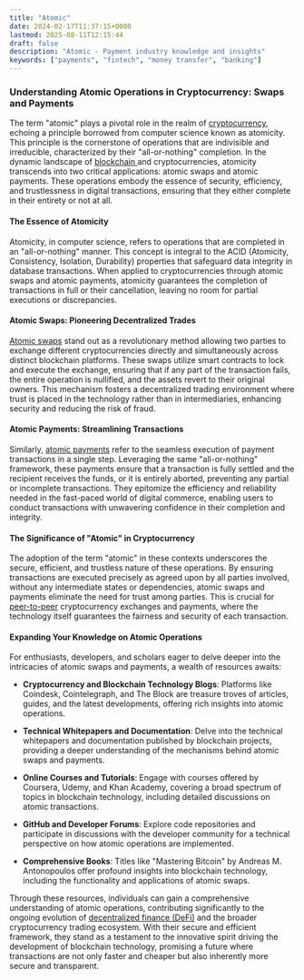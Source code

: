 ```yaml
---
title: "Atomic"
date: 2024-02-17T11:37:15+0000
lastmod: 2025-08-11T12:15:44
draft: false
description: "Atomic - Payment industry knowledge and insights"
keywords: ["payments", "fintech", "money transfer", "banking"]
---
```


### Understanding Atomic Operations in Cryptocurrency: Swaps and Payments

The term "atomic" plays a pivotal role in the realm of [cryptocurrency](https://faisalkhanllc.xyz/resources/payments-wiki/c/cryptocurrency/), echoing a principle borrowed from computer science known as atomicity. This principle is the cornerstone of operations that are indivisible and irreducible, characterized by their "all-or-nothing" completion. In the dynamic landscape of [blockchain ](https://faisalkhanllc.xyz/resources/payments-wiki/b/blockchain/)and cryptocurrencies, atomicity transcends into two critical applications: atomic swaps and atomic payments. These operations embody the essence of security, efficiency, and trustlessness in digital transactions, ensuring that they either complete in their entirety or not at all.

#### The Essence of Atomicity

Atomicity, in computer science, refers to operations that are completed in an "all-or-nothing" manner. This concept is integral to the ACID (Atomicity, Consistency, Isolation, Durability) properties that safeguard data integrity in database transactions. When applied to cryptocurrencies through atomic swaps and atomic payments, atomicity guarantees the completion of transactions in full or their cancellation, leaving no room for partial executions or discrepancies.

#### Atomic Swaps: Pioneering Decentralized Trades

[Atomic swaps](https://faisalkhanllc.xyz/resources/payments-wiki/a/atomic-swaps/) stand out as a revolutionary method allowing two parties to exchange different cryptocurrencies directly and simultaneously across distinct blockchain platforms. These swaps utilize smart contracts to lock and execute the exchange, ensuring that if any part of the transaction fails, the entire operation is nullified, and the assets revert to their original owners. This mechanism fosters a decentralized trading environment where trust is placed in the technology rather than in intermediaries, enhancing security and reducing the risk of fraud.

#### Atomic Payments: Streamlining Transactions

Similarly, [atomic payments](https://faisalkhanllc.xyz/resources/payments-wiki/a/atomic-payments/) refer to the seamless execution of payment transactions in a single step. Leveraging the same "all-or-nothing" framework, these payments ensure that a transaction is fully settled and the recipient receives the funds, or it is entirely aborted, preventing any partial or incomplete transactions. They epitomize the efficiency and reliability needed in the fast-paced world of digital commerce, enabling users to conduct transactions with unwavering confidence in their completion and integrity.

#### The Significance of "Atomic" in Cryptocurrency

The adoption of the term "atomic" in these contexts underscores the secure, efficient, and trustless nature of these operations. By ensuring transactions are executed precisely as agreed upon by all parties involved, without any intermediate states or dependencies, atomic swaps and payments eliminate the need for trust among parties. This is crucial for [peer-to-peer](https://faisalkhanllc.xyz/resources/payments-wiki/p/peer-to-peer-p2p/) cryptocurrency exchanges and payments, where the technology itself guarantees the fairness and security of each transaction.

#### Expanding Your Knowledge on Atomic Operations

For enthusiasts, developers, and scholars eager to delve deeper into the intricacies of atomic swaps and payments, a wealth of resources awaits:

- **Cryptocurrency and Blockchain Technology Blogs**: Platforms like Coindesk, Cointelegraph, and The Block are treasure troves of articles, guides, and the latest developments, offering rich insights into atomic operations.

- **Technical Whitepapers and Documentation**: Delve into the technical whitepapers and documentation published by blockchain projects, providing a deeper understanding of the mechanisms behind atomic swaps and payments.

- **Online Courses and Tutorials**: Engage with courses offered by Coursera, Udemy, and Khan Academy, covering a broad spectrum of topics in blockchain technology, including detailed discussions on atomic transactions.

- **GitHub and Developer Forums**: Explore code repositories and participate in discussions with the developer community for a technical perspective on how atomic operations are implemented.

- **Comprehensive Books**: Titles like "Mastering Bitcoin" by Andreas M. Antonopoulos offer profound insights into blockchain technology, including the functionality and applications of atomic swaps.

Through these resources, individuals can gain a comprehensive understanding of atomic operations, contributing significantly to the ongoing evolution of [decentralized finance (DeFi)](https://faisalkhanllc.xyz/resources/payments-wiki/d/decentralized-finance-defi/) and the broader cryptocurrency trading ecosystem. With their secure and efficient framework, they stand as a testament to the innovative spirit driving the development of blockchain technology, promising a future where transactions are not only faster and cheaper but also inherently more secure and transparent.